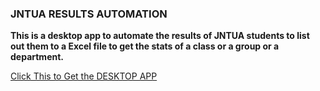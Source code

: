 <h3> JNTUA RESULTS AUTOMATION </h3>

<p><b> This is a desktop app to automate the results of JNTUA students to list out them to a Excel file to get the stats of a class or a group or a department. </b></p>

<a href="https://github.com/Sathyamshu2357/Automate_JNTUA_results_desktop_app/releases/download/1.0.0/JNTUA_Results_Automation.Setup.1.0.0.exe" download> Click This to Get the DESKTOP APP </a>
